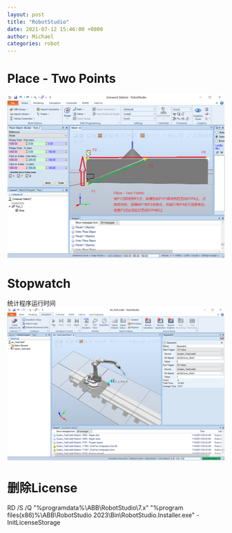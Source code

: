 ```yaml
---
layout: post
title: "RobotStudio"
date: 2021-07-12 15:46:00 +0800
author: Michael
categories: robot
---
```


# Place - Two Points
![日志文件夹](/assets/robot/Place_TwoPoints.png)

# Stopwatch
统计程序运行时间
![日志文件夹](/assets/robot/Stopwatch.png)

# 删除License
RD /S /Q "%programdata%\ABB\RobotStudio\7.x" "%program files(x86)%\ABB\RobotStudio 2023\Bin\RobotStudio.Installer.exe" -InitLicenseStorage
